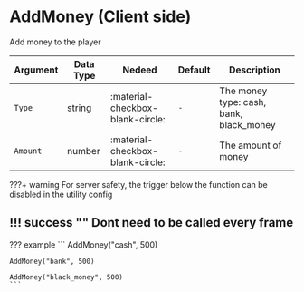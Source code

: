 # AddMoney (Client side)
Add money to the player

| Argument              | Data Type                            | Nedeed                    | Default                       | Description
| ----------------------| ------------------------------------ | ------------------------- |-------------------------------|-------------
| `Type`                | string | :material-checkbox-blank-circle: | `-` | The money type: cash, bank, black_money
| `Amount`                | number | :material-checkbox-blank-circle: | `-` | The amount of money

???+ warning
    For server safety, the trigger below the function can be disabled in the utility config

!!! success ""
    Dont need to be called every frame
---
??? example
    ```
    AddMoney("cash", 500)
    
    AddMoney("bank", 500)

    AddMoney("black_money", 500)
    ```     
